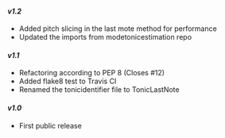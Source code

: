 #### *v1.2*
 - Added pitch slicing in the last mote method for performance 
 - Updated the imports from modetonicestimation repo

#### *v1.1*
- Refactoring according to PEP 8 (Closes #12)
- Added flake8 test to Travis CI
- Renamed the tonicidentifier file to TonicLastNote

#### *v1.0*
- First public release
